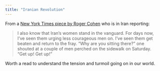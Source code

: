 ```yaml
---
title: "Iranian Revolution"
---
```

<p>From a <a href="http://www.nytimes.com/2009/06/21/opinion/21tehran.html?_r=1">New York Times piece by Roger Cohen</a> who is in Iran reporting:</p>
<blockquote><p>I also know that Iran’s women stand in the vanguard. For days now, I’ve seen them urging less courageous men on. I’ve seen them get beaten and return to the fray. “Why are you sitting there?” one shouted at a couple of men perched on the sidewalk on Saturday. “Get up! Get up!”</p></blockquote>
<p>Worth a read to understand the tension and turmoil going on in our world.</p>
